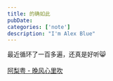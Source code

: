 ```yaml
---
title: 的确如此
pubDate:
categories: ['note']
description: "I'm Alex Blue"
---
```


最近循环了一百多遍，还真是好听😸<br><br><a href="https://y.music.163.com/m/song?id=1929370102&amp;uct=gcpvzDV9mnwZ%2FISP0SZ%2FDg%3D%3D&amp;dlt=0846&amp;app_version=8.7.80&amp;sc=wmv&amp;tn=">阿梨粤 - 晚风心里吹</a>

